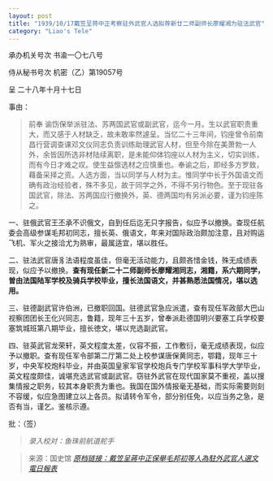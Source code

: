 ```yaml
---
layout: post
title: "1939/10/17戴笠呈蒋中正考察驻外武官人选拟荐新廿二师副师长廖耀湘为驻法武官"
category: "Liao's Tele"
---
```

承办机关号次 书渝一〇七八号

侍从秘书号次 机密（乙）第19057号

呈 二十八年十月十七日

事由：

> 前奉 谕饬保举派驻法、苏两国武官或副武官，迄今一月。生以武官职责重大，而又感于人材缺乏，故未敢率然遽呈。当忆二十三年间，钧座曾令前南昌行营调查课邓文仪同志负责训练助理武官人材，但至今除在美萧勃一人外，余皆因所选非材陆续离职，是未能仰体钧座以人材为主义，切实训练，而有今日才难之叹。使生益懔选材之应慎重也。奉谕之后，即经多方罗致，藉备采择之资。人选方面，当以同学与人材为主。惟同学中长于外国语文而确有政治经验者，殊不多见，故于同学之外，不得不另行物色。至于现驻各国武官，除法、苏两国应行撤换外，英、德两国均有另派必要，谨为钧座陈之。

一、驻俄武官王丕承不识俄文，自到任后迄无只字报告，似应予以撤换。查现任航委会高级参谋毛邦初同志，擅长英、俄语文，年来对国际政治颇加注意，且对购运飞机、军火之接洽尤为熟审，最属适宜，堪以胜任。

二、驻法武官唐豸法语程度虽佳，但毫无活动能力，且颇吝惜金钱，殊无成绩表现，似应予以撤换。**查有现任新二十二师副师长廖耀湘同志，湘籍，系六期同学，曽由法国陆军学校及骑兵学校毕业，擅长法国语文，并甚熟悉法国情况，堪以选用。**

三、驻德副武官许伯洲，已撤职回国。驻德武官急应派遣，查有现任军政部大巴山视察团团长王化兴同志，鲁籍，现年三十五岁，曾奉派赴德国明兴要塞工兵学校要塞筑城班第八期毕业，擅长徳文，堪以充选副武官。

四、驻英武官龙荣轩，英文程度太差，仪容不振，工作敷衍，毫无成绩表现，似应予以撤职。查有现任军令部第二厅第二处上校参谋唐保黄同志，鄂籍，现年三十岁，中央军校炮科毕业，并由英国皇家军官学校炮兵专门学校军事科学大学毕业，英文程度颇佳，诚堪充选武官或副武官。窃驻外武官在现代国家莫不重视，盖以搜集情报之职务，较其本身职责为重也。我国在国外情报毫无基础，而实际需要则刻不容缓，似应急图建立以上各员。拟请转令军令，部分别任免，以应当务之急，是否有当，谨乞。鉴核示遵。

批：（签）

> *录入校对：鱼珠前航道舵手*

> 来源：国史馆 [*原档链接：戴笠呈蔣中正保舉毛邦初等人為駐外武官人選文電日報表*](https://ahonline.drnh.gov.tw/index.php?act=Display/image/5894494lwAIpp3#78C)
